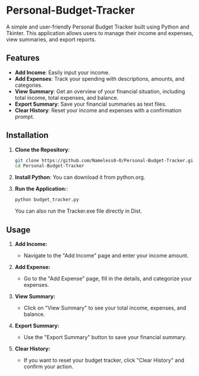 # Personal-Budget-Tracker

A simple and user-friendly Personal Budget Tracker built using Python and Tkinter. This application allows users to manage their income and expenses, view summaries, and export reports.

## Features

- **Add Income**: Easily input your income.
- **Add Expenses**: Track your spending with descriptions, amounts, and categories.
- **View Summary**: Get an overview of your financial situation, including total income, total expenses, and balance.
- **Export Summary**: Save your financial summaries as text files.
- **Clear History**: Reset your income and expenses with a confirmation prompt.


## Installation

1. **Clone the Repository**:
   ```bash
   git clone https://github.com/Nameless0-0/Personal-Budget-Tracker.git
   cd Personal-Budget-Tracker
   ```
2. **Install Python**:
   You can download it from python.org.

3. **Run the Application:**:
   ```bash
   python budget_tracker.py
   ```
   You can also run the Tracker.exe file directly in Dist.

## Usage 

1. **Add Income:**
   - Navigate to the "Add Income" page and enter your income amount.

2. **Add Expense:**
   - Go to the "Add Expense" page, fill in the details, and categorize your expenses. 

3. **View Summary:**
   - Click on "View Summary" to see your total income, expenses, and balance.

4. **Export Summary:**
   - Use the "Export Summary" button to save your financial summary.
     
5. **Clear History:**
   - If you want to reset your budget tracker, click "Clear History" and confirm your action.

  
   


